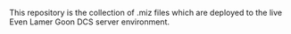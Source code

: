 This repository is the collection of .miz files which are deployed to the live Even Lamer Goon DCS server environment.
